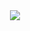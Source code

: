 <center><img src="https://humancoders-formations.s3.amazonaws.com/uploads/course/logo/1825/thumb_bigger_formation-langage-c-les-bases.png"</center>
